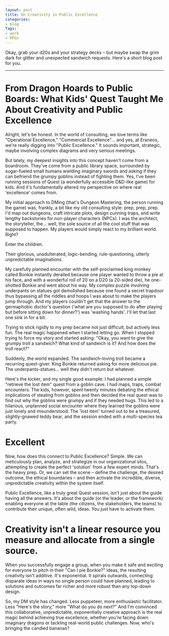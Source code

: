 ```yaml
---
layout: post
title: On Creativity in Public Excellence
categories:
- blog
Tags:
- work
- RPGs
---
```


Okay, grab your d20s and your strategy decks – but maybe swap the grim dark for glitter and unexpected sandwich requests. Here's a short blog post for you.

---

# From Dragon Hoards to Public Boards: What Kids' Quest Taught Me About Creativity and Public Excellence
Alright, let's be honest. In the world of consulting, we love terms like "Operational Excellence," "Commercial Excellence"... 
and yes, at Eraneos, we're really digging into "Public Excellence." It sounds important, strategic, maybe involving complex diagrams and very serious meetings.

But lately, my deepest insights into this concept haven't come from a boardroom. They've come from a public library space, surrounded by sugar-fueled small humans 
wielding imaginary swords and asking if they can befriend the grumpy goblins instead of fighting them. Yes, I've been running sessions of Quest
(a wonderfully accessible D&D-like game) for kids. And it's fundamentally altered my perspective on where real 'excellence' comes from.

My initial approach to DMing (that's Dungeon Mastering, the person running the game) was, frankly, a bit like my old consulting style: prep, prep, prep. 
I'd map out dungeons, craft intricate plots, design cunning traps, and write lengthy backstories for non-player characters (NPCs). I was the architect, 
the storyteller, the… well, the sole source of all the cool stuff that was supposed to happen. My players would simply react to my brilliant world. Right? 

Enter the children.

Their glorious, unadulterated, logic-bending, rule-questioning, utterly unpredictable imaginations.

My carefully planned encounter with the self-proclaimed king monkey called Bonkie instantly derailed because one player wanted to throw a pie at his face, and with a wonderful
roll of 20 on a D20 (a 20-sided die), he one-shotted Bonkie and went about his way. My complex puzzle involving underpants on statues got demolished because one found a secret
trapdoor thus bypassing all the riddles and hoops I was about to make the players jump through. And my players couldn't get that the answer to the germaphobic doctor's question 
('what are you supposed to do after playing but before sitting down for dinner?') was 'washing hands'. I'll let that last one sink in for a bit.

Trying to stick rigidly to my prep became not just difficult, but actively less fun. The real magic happened when I started letting go. When I stopped trying to force my story 
and started asking: "Okay, you want to give the grumpy troll a sandwich? What kind of sandwich is it? And how does the troll react?"

Suddenly, the world expanded. The sandwich-loving troll became a recurring quest-giver. King Bonkie returned asking for more delicious pie. The underpants-statues... well they
didn't return but whatever. 

Here's the kicker, and my single good example: I had planned a simple "retrieve the lost item" quest from a goblin cave. I had maps, traps, combat encounters. 
The kids, however, spent twenty minutes debating the ethical implications of stealing from goblins and then decided the real quest was to find out why the goblins were grumpy and if they needed hugs. 
This led to a hilarious, unplanned social encounter where they learned the goblins were just lonely and misunderstood. The 'lost item' turned out to be a treasured, slightly-gnawed teddy bear, 
and the session ended with a multi-species tea party.

# Excellent
Now, how does this connect to Public Excellence? Simple. We can meticulously plan, analyze, and strategize in our organizational silos, attempting to create the perfect 'solution' from a few expert minds. 
That's the heavy prep. Or, we can set the scene – define the challenge, the desired outcome, the ethical boundaries – and then activate the incredible, diverse, unpredictable creativity within the system itself.

Public Excellence, like a truly great Quest session, isn't just about the guide having all the answers. It's about the guide (or the leader, or the framework) enabling everyone at the table 
(the citizens, the stakeholders, the teams) to contribute their unique, often wild, ideas. You just have to activate them.

# Creativity isn't a linear resource you measure and allocate from a single source. 
When you successfully engage a group, when you make it safe and exciting for everyone to pitch in their "Can I pie Bonkie?" ideas, the resulting creativity isn't additive. 
It's exponential. It spirals outwards, connecting disparate ideas in ways no single person could have planned, leading to solutions and outcomes far richer and more robust than any top-down design.

So, my DM style has changed. Less puppeteer, more enthusiastic facilitator. Less "Here's the story," more "What do you do next?" And I'm convinced this collaborative, unpredictable, 
exponentially creative approach is the real magic behind achieving true excellence, whether you're facing down imaginary dragons or tackling real-world public challenges. Now, who's bringing the candied bananas?
